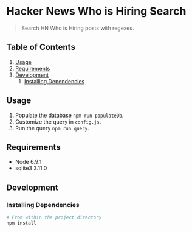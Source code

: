 # Hacker News Who is Hiring Search

> Search HN Who is Hiring posts with regexes.


## Table of Contents

1. [Usage](#usage)
1. [Requirements](#requirements)
1. [Development](#development)
    1. [Installing Dependencies](#installing-dependencies)

## Usage

1. Populate the database `npm run populateDb`.
1. Customize the query in `config.js`.
1. Run the query `npm run query`.

## Requirements

- Node 6.9.1
- sqlite3 3.11.0

## Development

### Installing Dependencies

```sh
# From within the project directory
npm install
```
